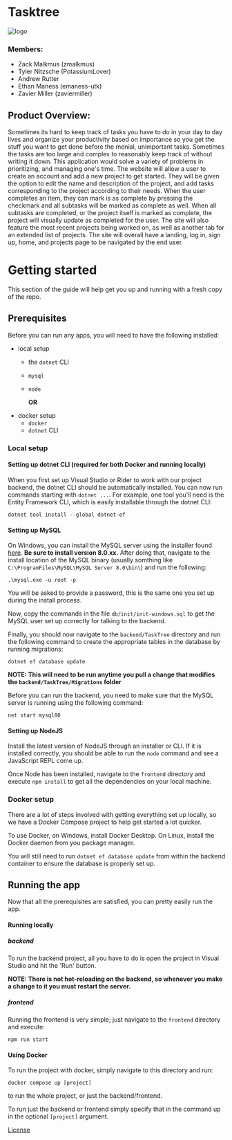 # Tasktree
![logo](https://github.com/scrumzone/tasktree/blob/main/frontend/src/assets/logo.png)

### Members:
* Zack Malkmus (zmalkmus)
* Tyler Nitzsche (PotassiumLover)
* Andrew Rutter
* Ethan Maness (emaness-utk)
* Zavier Miller (zaviermiller)


## Product Overview:
  Sometimes its hard to keep track of tasks you have to do in your day to day lives and organize your productivity based on importance so you get the stuff you want to   get done before the menial, unimportant tasks. Sometimes the tasks are too large and complex to reasonably keep track of without writing it down. This application     would solve a variety of problems in prioritizing, and managing one's time. The website will allow a user to create an account and add a new project to get started.   They will be given the option to edit the name and description of the project, and add tasks corresponding to the project according to their needs. When the user       completes an item, they can mark is as complete by pressing the checkmark and all subtasks will be marked as complete as well. When all subtasks are completed, or     the project itself is marked as complete, the project will visually update as completed for the user. The site will also feature the most recent projects being         worked on, as well as another tab for an extended list of projects. The site will overall have a landing, log in, sign up, home, and projects page to be navigated by   the end user.

# Getting started

This section of the guide will help get you up and running with a fresh copy of the repo.

## Prerequisites

Before you can run any apps, you will need to have the following installed:

- local setup
  - the `dotnet` CLI
  - `mysql`
  - `node`
 
    **OR**
- docker setup
  - `docker`
  - `dotnet` CLI

### Local setup

#### Setting up dotnet CLI (required for both Docker and running locally)

When you first set up Visual Studio or Rider to work with our project backend, the dotnet CLI should be automatically installed.
You can now run commands starting with `dotnet ...`. For example, one tool you'll need is the Entity Framework CLI, which is easily installable through the dotnet CLI:

```
dotnet tool install --global dotnet-ef
```

#### Setting up MySQL

On Windows, you can install the MySQL server using the installer found [here](https://dev.mysql.com/downloads/installer/). **Be sure to install version 8.0.xx.**
After doing that, navigate to the install location of the MySQL binary (usually somthing like `C:\ProgramFiles\MySQL\MySQL Server 8.0\bin\`) and run the following:

```
.\mysql.exe -u root -p
```

You will be asked to provide a password, this is the same one you set up during the install process.

Now, copy the commands in the file `db/init/init-windows.sql` to get the MySQL user set up correctly for talking to the backend.

Finally, you should now navigate to the `backend/TaskTree` directory and run the following command to create the appropriate tables in the database by running migrations:

```
dotnet ef database update
```

**NOTE: This will need to be run anytime you pull a change that modifies the `backend/TaskTree/Migrations` folder**

Before you can run the backend, you need to make sure that the MySQL server is running using the following command:

```
net start mysql80
```

#### Setting up NodeJS

Install the latest version of NodeJS through an installer or CLI. If it is installed correctly, you should be able to run the `node` command and see a JavaScript REPL come up.

Once Node has been installed, navigate to the `frontend` directory and execute `npm install` to get all the dependencies on your local machine.

### Docker setup

There are a lot of steps involved with getting everything set up locally, so we have a Docker Compose project to help get started a lot quicker.

To use Docker, on Windows, install Docker Desktop. On Linux, install the Docker daemon from you package manager.

You will still need to run `dotnet ef database update` from within the backend container to ensure the database is properly set up.

## Running the app

Now that all the prerequisites are satisfied, you can pretty easily run the app.

#### Running locally

##### backend

To run the backend project, all you have to do is open the project in Visual Studio and hit the 'Run' button.

**NOTE: There is not hot-reloading on the backend, so whenever you make a change to it you must restart the server.**

##### frontend

Running the frontend is very simple; just navigate to the `frontend` directory and execute:

```
npm run start
```

#### Using Docker

To run the project with docker, simply navigate to this directory and run:

```
docker compose up [project]
```

to run the whole project, or just the backend/frontend.

To run just the backend or frontend simply specify that in the command up in the optional `[project]` argument.

[License](https://github.com/scrumzone/tasktree/blob/main/LICENSE.txt)
